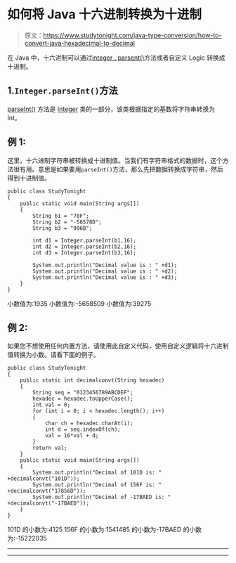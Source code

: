 # 如何将 Java 十六进制转换为十进制

> 原文：<https://www.studytonight.com/java-type-conversion/how-to-convert-java-hexadecimal-to-decimal>

在 Java 中，十六进制可以通过[integer . parsent()](https://www.studytonight.com/java-wrapper-class/java-integer-parseint-string-int-method)方法或者自定义 Logic 转换成十进制。

## 1.`Integer.parseInt()`方法

[parseInt()](https://www.studytonight.com/java-wrapper-class/java-integer-parseint-string-int-method) 方法是 [Integer](https://www.studytonight.com/java/wrapper-class.php) 类的一部分，该类根据指定的基数将字符串转换为 Int。

## 例 1:

这里，十六进制字符串被转换成十进制值。当我们有字符串格式的数据时，这个方法很有用。意思是如果要用`parseInt()`方法，那么先把数据转换成字符串，然后得到十进制值。

```
public class StudyTonight
{    
	public static void main(String args[])
	{    
		String b1 = "78F";
		String b2 = "-56578D";
		String b3 = "996B";

		int d1 = Integer.parseInt(b1,16);
		int d2 = Integer.parseInt(b2,16);
		int d3 = Integer.parseInt(b3,16);

		System.out.println("Decimal value is : " +d1);
		System.out.println("Decimal value is : " +d2);
		System.out.println("Decimal value is : " +d3);
	}    
}
```

小数值为:1935
小数值为:-5658509
小数值为:39275

## 例 2:

如果您不想使用任何内置方法，请使用此自定义代码，使用自定义逻辑将十六进制值转换为小数。请看下面的例子。

```
public class StudyTonight
{    
	public static int decimalconvt(String hexadec)
	{  
		String seq = "0123456789ABCDEF";  
		hexadec = hexadec.toUpperCase();  
		int val = 0;  
		for (int i = 0; i < hexadec.length(); i++)  
		{  
			char ch = hexadec.charAt(i);  
			int d = seq.indexOf(ch);  
			val = 16*val + d;  
		}  
		return val;  
	}
	public static void main(String args[])
	{    
		System.out.println("Decimal of 101D is: " +decimalconvt("101D"));  
		System.out.println("Decimal of 156F is: " +decimalconvt("17856D")); 
		System.out.println("Decimal of -17BAED is: " +decimalconvt("-17BAED")); 
	}    
}
```

101D 的小数为:4125
156F 的小数为:1541485
的小数为-17BAED 的小数为:-15222035

* * *

* * *